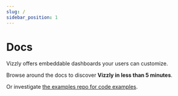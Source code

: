 ```yaml
---
slug: /
sidebar_position: 1
---
```


# Docs

Vizzly offers embeddable dashboards your users can customize.

Browse around the docs to discover **Vizzly in less than 5 minutes**.

Or investigate [the examples repo for code examples](https://github.com/vizzly-co/docs).